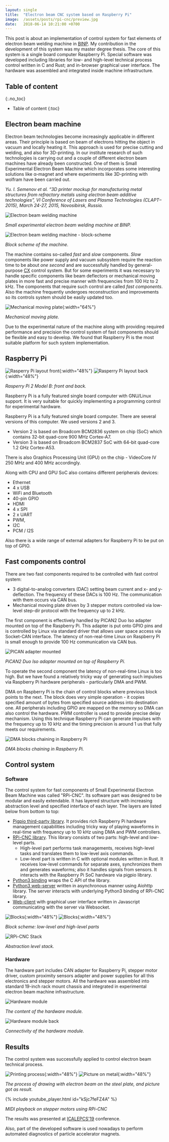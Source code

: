 ```yaml
---
layout: single
title:  "Electron beam CNC system based on Raspberry Pi"
image:  /assets/posts/rpi-cnc/preview.jpg
date:   2018-06-14 10:21:00 +0700
---
```


This post is about an implementation of control system for fast elements of electron beam welding machine in [BINP](http://www.inp.nsk.su/budker-institute-of-nuclear-physics). My contribution in the development of this system was my master degree thesis. The core of this system is a single board computer Raspberry Pi. Special software was developed including libraries for low- and high-level technical process control written in C and Rust; and in-browser graphical user interface. The hardware was assembled and integrated inside machine infrastructure.

## Table of content
{:.no_toc}

+ Table of content
{:toc}

## Electron beam machine

Electron beam technologies become increasingly applicable in different areas. Their principle is based on beam of electrons hitting the object in vacuum and locally heating it. This approach is used for precise cutting and welding, and also for 3D-printing. In our institute research of such technologies is carrying out and a couple of different electron beam machines have already been constructed. One of them is Small Experimental Electron Beam Machine which incorporates some interesting solutions like α-magnet and where experiments like 3D-printing with wolfram have been carried out.

*Yu. I. Semenov et al. “3D printer mockup for manufacturing metal structures from refractory metals using electron beam additive technologies”, VI Conference of Lasers and Plasma Technologies (CLAPT–2015), March 24-27, 2015, Novosibirsk, Russia.*

![Electron beam welding machine](/assets/posts/rpi-cnc/electron-beam-machine.jpg)

*Small experimental electron beam welding machine at BINP.*

![Electron beam welding machine - block-scheme](/assets/posts/rpi-cnc/weld_scheme.svg)

*Block scheme of the machine.*

The machine contains so-called *fast* and *slow* components. *Slow* components like power supply and vacuum subsystem require the reaction time to be about *one second* and are successfully handled by general-purpose [CX](http://www.inp.nsk.su/~bolkhov/tmp/WEPGF093.20151006.pdf) control system. But for some experiments it was necessary to handle specific components like beam deflectors or mechanical moving plates in more fast and precise manner with frequencies from 100 Hz to 2 kHz. The components that require such control are called *fast components*. Also the machine frequently undergoes reconstruction and improvements so its controls system should be easily updated too.

![Mechanical moving plate](/assets/posts/rpi-cnc/axes.jpg){:width="64%"}

*Mechanical moving plate.*

Due to the experimental nature of the machine along with providing required performance and precision the control system of fast components should be flexible and easy to develop. We found that Raspberry Pi is the most suitable platform for such system implementation.

## Raspberry Pi

![Rasperry Pi layout front](/assets/posts/rpi-cnc/rpi_layout_front.jpg){:width="48%"}
![Rasperry Pi layout back](/assets/posts/rpi-cnc/rpi_layout_back.jpg){:width="48%"}

*Rasperry Pi 2 Model B: front and back.*

Raspberry Pi is a fully featured single board computer with GNU/Linux support. It is very suitable for quickly implementing a programming control for experimental hardware.

Raspberry Pi is a fully featured single board computer. There are several versions of this computer. We used versions 2 and 3.
+ Version 2 is based on Broadcom BCM2836 system on chip (SoC) which contains 32-bit quad-core 900 MHz Cortex-A7.
+ Version 3 is based on Broadcom BCM2837 SoC with 64-bit quad-core 1.2 GHz Cortex-A53.

There is also Graphics Processing Unit (GPU) on the chip - VideoCore IV 250 MHz and 400 MHz accordingly.

Along with CPU and GPU SoC also contains different peripherals devices:

+ Ethernet
+ 4 x USB
+ WiFi and Bluetooth
+ 40-pin GPIO
+ HDMI
+ 4 x SPI
+ 2 x UART
+ PWM,
+ I2C
+ PCM / I2S

Also there is a wide range of external adapters for Raspberry Pi to be put on top of GPIO.

## Fast components control

There are two fast components required to be controlled with fast control system:

+ 3 digital-to-analog converters (DAC) setting beam current and x- and y-deflection. The frequency of these DACs is 100 Hz. The communication with them occurs via CAN bus.
+ Mechanical moving plate driven by 3 stepper motors controlled via low-level step-dir protocol with the frequency up to 2 kHz.

The first component is effectively handled by PICAN2 Duo Iso adapter mounted on top of the Raspberry Pi. This adapter is put onto GPIO pins and is controlled by Linux via standard driver that allows user space access via Socket-CAN interface. The latency of non-real-time Linux on Raspberry Pi is small enough to provide 100 Hz communication via CAN bus.

![PICAN adapter mounted](/assets/posts/rpi-cnc/pican_mounted.jpg)

*PiCAN2 Duo Iso adapter mounted on top of Raspberry Pi.*

To operate the second component the latency of non-real-time Linux is too high. But we have found a relatively tricky way of generating such impulses via Raspberry Pi hardware peripherals - particularly DMA and PWM.

DMA on Raspberry Pi is the chain of control blocks where previous block points to the next. The block does very simple operation - it copies specified amount of bytes from specified source address into destination one. All peripherals including GPIO are mapped on the memory so DMA can also control the hardware. PWM controller is used to provide precise delay mechanism. Using this technique Raspberry Pi can generate impulses with the frequency up to 10 kHz and the timing precision is around 1 us that fully meets our requirements.

![DMA blocks chaining in Raspberry Pi](/assets/posts/rpi-cnc/dma_chain.svg)

*DMA blocks chaining in Raspberry Pi.*

## Control system

### Software

The control system for fast components of Small Experimental Electron Beam Machine was called "RPi-CNC".
Its software part was designed to be modular and easily extendable. It has layered structure with increasing abstraction level and specified interface of each layer. The layers are listed below from bottom to top:

+ [Pigpio third-party library](https://github.com/joan2937/pigpio). It provides rich Raspberry Pi hardware management capabilities including tricky way of playing waveforms in real-time with frequency up to 10 kHz using DMA and PWM controllers.
+ [RPi-CNC library](https://github.com/binp-automation/librpicnc). This library consists of two parts: high-level and low-level parts.
  - High-level part performs task managements, receives high-level tasks and translates them to low-level axis commands.
  - Low-level part is written in C with optional modules written in Rust. It receives low-level commands for separate axes, synchronizes them and generates waveforms; also it handles signals from sensors. It interacts with the Raspberry Pi SoC hardware via pigpio library.
+ [Python3 binding](https://github.com/binp-automation/rpicnc-host/blob/master/cnc.py) wraps the C API of the library.
+ [Python3 web-server](https://github.com/binp-automation/rpicnc-host) written in asynchronous manner using Aiohttp library. The server interacts with underlying Python3 binding of RPi-CNC library.
+ [Web-client](https://github.com/binp-automation/rpicnc-host/tree/master/static) with graphical user interface written in Javascript communicating with the server via Websocket.

![Blocks](/assets/posts/rpi-cnc/rpicnc_arch_low.svg){:width="48%"}
![Blocks](/assets/posts/rpi-cnc/rpicnc_arch_high.svg){:width="48%"}

*Block scheme: low-level and high-level parts*

![RPi-CNC Stack](/assets/posts/rpi-cnc/rpicnc_stack.svg)

*Abstraction level stack.*

### Hardware

The hardware part includes CAN adapter for Raspberry Pi, stepper motor driver, custom proximity sensors adapter and power supplies for all this electronics and stepper motors. All the hardware was assembled into standard 19-inch rack mount chassis and integrated in experimental electron beam machine infrastructure.

![Hardware module](/assets/posts/rpi-cnc/box.jpg)

*The content of the hardware module.*

![Hardware module back](/assets/posts/rpi-cnc/box_back.jpg)

*Connectivity of the hardware module.*

## Results

The control system was successfully applied to control electron beam technical process.

![Printing process](/assets/posts/rpi-cnc/printing.jpg){:width="48%"}
![Picture on metal](/assets/posts/rpi-cnc/metal_tux.jpg){:width="48%"}

*The process of drawing with electron beam on the steel plate, and picture got as result.*

{% include youtube_player.html id="kSjc7feFZ4A" %}

*MIDI playback on stepper motors using RPi-CNC*

The results was presented at [ICALEPCS'19](https://icalepcs2019.bnl.gov/home.html) conference.

Also, part of the developed software is used nowadays to perform automated diagnostics of particle accelerator magnets.
